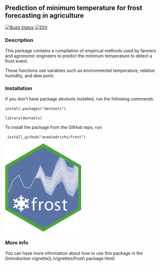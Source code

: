 ## Prediction of minimum temperature for frost forecasting in agriculture

[![Build Status](https://travis-ci.org/anadiedrichs/frost.svg?branch=master)](https://travis-ci.org/anadiedrichs/frost) [![DOI](https://zenodo.org/badge/128426264.svg)](https://zenodo.org/badge/latestdoi/128426264)

### Description

This package contains a compilation of empirical methods used by farmers and agronomic engineers to predict the minimum temperature to detect a frost event. 

These functions use variables such as environmental temperature, relative humidity, and dew point.

### Installation

If you don't have package *devtools* installed, run the following commands.

`` install.packages("devtools") ``

`` library(devtools) ``

To install the package from the GitHub repo, run

`` install_github("anadiedrichs/frost")``

<img src="./vignettes/logo-frost.png" width="250">

### More info

You can have more information about how to use this package in the [Introduction vignette](./vignettes/frost\ package.html)


